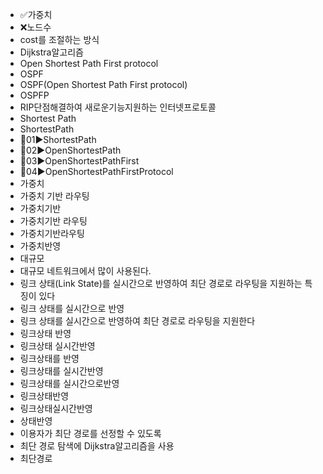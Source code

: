 ﻿- ✅가중치
- ❌노드수
- cost를 조절하는 방식
- Dijkstra알고리즘
- Open Shortest Path First protocol
- OSPF
- OSPF(Open Shortest Path First protocol)
- OSPFP
- RIP단점해결하여 새로운기능지원하는 인터넷프로토콜
- Shortest Path
- ShortestPath
- 📌01▶️ShortestPath
- 📌02▶️OpenShortestPath
- 📌03▶️OpenShortestPathFirst
- 📌04▶️OpenShortestPathFirstProtocol
- 가중치
- 가중치 기반 라우팅
- 가중치기반
- 가중치기반 라우팅
- 가중치기반라우팅
- 가중치반영
- 대규모
- 대규모 네트워크에서 많이 사용된다.
- 링크 상태(Link State)를 실시간으로 반영하여 최단 경로로 라우팅을 지원하는 특징이 있다
- 링크 상태를 실시간으로 반영
- 링크 상태를 실시간으로 반영하여 최단 경로로 라우팅을 지원한다
- 링크상태 반영
- 링크상태 실시간반영
- 링크상태를 반영
- 링크상태를 실시간반영
- 링크상태를 실시간으로반영
- 링크상태반영
- 링크상태실시간반영
- 상태반영
- 이용자가 최단 경로를 선정할 수 있도록
- 최단 경로 탐색에 Dijkstra알고리즘을 사용
- 최단경로
